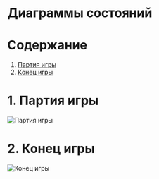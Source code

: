 # Диаграммы состояний

# Содержание
1. [Партия игры](#1)  
2. [Конец игры](#2)

<a name="1"/>

# 1. Партия игры 
![Партия игры](https://github.com/bar47ney/trtpo_two/blob/master/Images/Activity.png)

<a name="2"/>

# 2. Конец игры
![Конец игры]()
